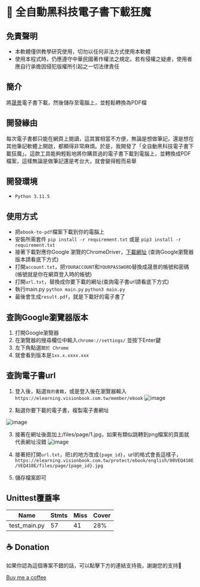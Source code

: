 # 📖 全自動黑科技電子書下載狂魔

## 免責聲明
- 本軟體僅供教學研究使用，切勿以任何非法方式使用本軟體
- 使用本程式時，仍應遵守中華民國著作權法之規定。若有侵權之疑慮，使用者應自行承擔因侵犯版權所引起之一切法律責任

## 簡介
將[晟景](https://www.visionbook.com.tw/home)電子書下載，然後儲存至電腦上，並輕鬆轉換為PDF檔

## 開發緣由
每次電子書都只能在網頁上閱讀，這其實相當不方便，無論是想做筆記，還是想在其他筆記軟體上開啟，都顯得非常麻煩。於是，我開發了「全自動黑科技電子書下載狂魔」。這款工具能夠輕鬆地將你購買過的電子書下載到電腦上，並轉換成PDF檔案，這樣無論是做筆記還是考台大，就會變得輕而易舉

## 開發環境
- `Python 3.11.5`

## 使用方式
- 把`ebook-to-pdf`檔案下載到你的電腦上
- 安裝所需套件 `pip install -r requirement.txt` 或是 `pip3 install -r requirement.txt`
- 接著下載對應你Google 瀏覽的ChromeDriver，[下載網址](https://googlechromelabs.github.io/chrome-for-testing/) (查詢Google瀏覽器版本請看底下方式)
- 打開`account.txt`，把`YOURACCOUNT`和`YOURPASSWORD`替換成晟景的帳號和密碼(帳號就是你在網頁登入時的帳號)
- 打開`url.txt`，替換成你要下載的網址(查詢電子書url請看底下方式)
- 執行main.py `python main.py` `python3 main.py`
- 最後會生成`result.pdf`，就是下載好的電子書了

## 查詢Google瀏覽器版本
1. 打開Google瀏覽器
2. 在瀏覽器的搜尋欄位中輸入`chrome://settings/` 並按下Enter鍵
3. 左下角點選`關於 Chrome`
4. 就會看到版本是`1xx.x.xxxx.xxx`

## 查詢電子書url
1. 登入後，點選`我的書籍`，或是登入後在瀏覽器輸入`https://elearning.visionbook.com.tw/member/ebook`
![image](https://github.com/mitchhuang777/ebook-to-pdf/assets/79703512/d9995b93-4446-426f-9a2a-9ddad5e8e1b1)

2. 點選你要下載的電子書，複製電子書網址

![image](https://github.com/mitchhuang777/ebook-to-pdf/assets/79703512/cbf80840-a163-4343-aaf5-42efb392a23d)

3. 接著在網址後面加上/files/page/1.jpg，如果有類似跳轉到png檔案的頁面就代表網址沒錯
![image](https://github.com/mitchhuang777/ebook-to-pdf/assets/79703512/47a51612-e0a4-4a66-b1f2-679ccb193565)

4. 接著把打開`url.txt`，把`1`的地方改成`{page_id}`，url的格式會長這樣子，`https://elearning.visionbook.com.tw/protect/ebook/english/00VEQ410E/VEQ410E/files/page/{page_id}.jpg`
5. 儲存檔案即可

## Unittest覆蓋率

| Name   | Stmts   | Miss   | Cover |
|-------|-------|-------|-------|
| test_main.py | 57 | 41 | 28% |


## ☕ Donation
如果你認為這個專案不錯的話，可以點擊下方的連結支持我，謝謝您的支持💖

[Buy me a coffee](https://www.buymeacoffee.com/huangmitch)
